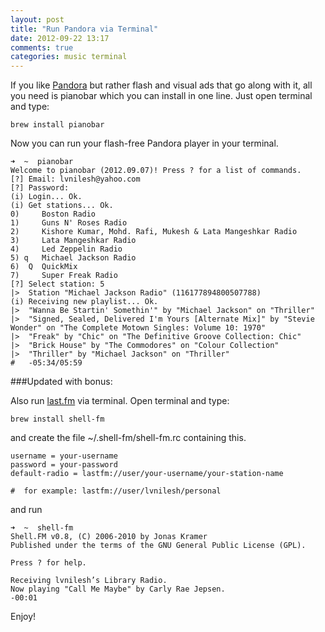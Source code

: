 ```yaml
---
layout: post
title: "Run Pandora via Terminal"
date: 2012-09-22 13:17
comments: true
categories: music terminal
---
```


If you like [Pandora](http://www.pandora.com/) but rather flash and visual ads that go along with it, all you need is pianobar which you can install in one line. Just open terminal and type:


	brew install pianobar


Now you can run your flash-free Pandora player in your terminal. 

	➜  ~  pianobar
	Welcome to pianobar (2012.09.07)! Press ? for a list of commands.
	[?] Email: lvnilesh@yahoo.com
	[?] Password: 
	(i) Login... Ok.
	(i) Get stations... Ok.
	0)     Boston Radio
	1)     Guns N' Roses Radio
	2)     Kishore Kumar, Mohd. Rafi, Mukesh & Lata Mangeshkar Radio
	3)     Lata Mangeshkar Radio
	4)     Led Zeppelin Radio
	5) q   Michael Jackson Radio
	6)  Q  QuickMix
	7)     Super Freak Radio
	[?] Select station: 5
	|>  Station "Michael Jackson Radio" (116177894800507788)
	(i) Receiving new playlist... Ok.
	|>  "Wanna Be Startin' Somethin'" by "Michael Jackson" on "Thriller"
	|>  "Signed, Sealed, Delivered I'm Yours [Alternate Mix]" by "Stevie Wonder" on "The Complete Motown Singles: Volume 10: 1970"
	|>  "Freak" by "Chic" on "The Definitive Groove Collection: Chic"
	|>  "Brick House" by "The Commodores" on "Colour Collection"
	|>  "Thriller" by "Michael Jackson" on "Thriller"
	#   -05:34/05:59

###Updated with bonus: 

Also run [last.fm](http://last.fm) via terminal. Open terminal and type:

	brew install shell-fm

and create the file ~/.shell-fm/shell-fm.rc containing this.
	
	username = your-username
	password = your-password
	default-radio = lastfm://user/your-username/your-station-name
	
	#  for example: lastfm://user/lvnilesh/personal

and run

	➜  ~  shell-fm                
	Shell.FM v0.8, (C) 2006-2010 by Jonas Kramer
	Published under the terms of the GNU General Public License (GPL).

	Press ? for help.

	Receiving lvnilesh’s Library Radio.
	Now playing "Call Me Maybe" by Carly Rae Jepsen.
	-00:01

Enjoy!